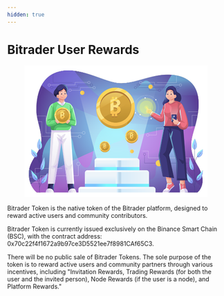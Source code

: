 ```yaml
---
hidden: true
---
```


# Bitrader User Rewards

<figure><img src="../../.gitbook/assets/Cryptocurrency-Compressed.png" alt="" width="563"><figcaption></figcaption></figure>

Bitrader Token is the native token of the Bitrader platform, designed to reward active users and community contributors.

Bitrader Token is currently issued exclusively on the Binance Smart Chain (BSC), with the contract address: 0x70c22f4f1672a9b97ce3D5521ee7f8981CAf65C3.

There will be no public sale of Bitrader Tokens. The sole purpose of the token is to reward active users and community partners through various incentives, including "Invitation Rewards, Trading Rewards (for both the user and the invited person), Node Rewards (if the user is a node), and Platform Rewards."
